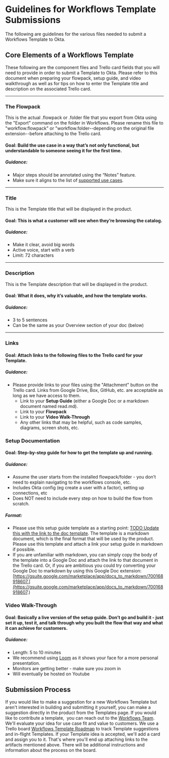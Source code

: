 # Guidelines for Workflows Template Submissions

The following are guidelines for the various files needed to submit a Workflows Template to Okta. 

## Core Elements of a Workflows Template

These following are the component files and Trello card fields that you will need to provide in order to submit a Template to Okta. Please refer to this document when preparing your flowpack, setup guide, and video walkthrough as well as for tips on how to enter the Template title and description on the associated Trello card.

---

### The Flowpack

This is the actual .flowpack or .folder file that you export from Okta using the "Export" command on the folder in Workflows. Please rename this file to "workflow.flowpack" or "workflow.folder--depending on the original file extension--before attaching to the Trello card.

#### Goal: Build the use case in a way that’s not only functional, but understandable to someone seeing it for the first time. 

##### Guidance:

*   Major steps should be annotated using the “Notes” feature.
*   Make sure it aligns to the list of [supported use cases](https://help.okta.com/en/prod/Content/Topics/Workflows/workflows-main.htm?cshid=ext-Okta-workflows).

---

### Title

This is the Template title that will be displayed in the product.

#### Goal: This is what a customer will see when they’re browsing the catalog.

##### Guidance:

*   Make it clear, avoid big words
*   Active voice, start with a verb
*   Limit: 72 characters

---

### Description

This is the Template description that will be displayed in the product.

#### Goal: What it does, why it’s valuable, and how the template works.

##### Guidance:

*   3 to 5 sentences
*   Can be the same as your Overview section of your doc (below)

---

### Links

#### Goal: Attach links to the following files to the Trello card for your Template.

##### Guidance:

*   Please provide links to your files using the "Attachment" button on the Trello card. Links from Google Drive, Box, GitHub, etc. are acceptable as long as we have access to them.
    *   Link to your **Setup Guide** (either a Google Doc or a markdown document named read.md).
    *   Link to your **Flowpack**
    *   Link to your **Video Walk-Through**
    *   Any other links that may be helpful, such as code samples, diagrams, screen shots, etc.

### Setup Documentation

#### Goal: Step-by-step guide for how to get the template up and running.

##### Guidance:

*   Assume the user starts from the installed flowpack/folder - you don’t need to explain navigating to the workflows console, etc.
*   Includes Okta config (eg create a user with a factor), setting up connections, etc
*   Does NOT need to include every step on how to build the flow from scratch.

##### Format:

*   Please use this setup guide template as a starting point: [TODO Update this with the link to the doc template](www.google.com). The template is a markdown document, which is the final format that will be used by the product. Please use this template and attach a link your setup guide in markdown if possible.
*   If you are unfamiliar with markdown, you can simply copy the body of the template into a Google Doc and attach the link to that document in the Trello card. Or, if you are ambitious you could try converting your Google Doc to markdown by using this Google Doc extension: [https://gsuite.google.com/marketplace/app/docs_to_markdown/700168918607.](https://gsuite.google.com/marketplace/app/docs_to_markdown/700168918607.)

### Video Walk-Through

#### Goal: Basically a live version of the setup guide. Don’t go and build it - just set it up, test it, and talk through why you built the flow that way and what it can achieve for customers.

##### Guidance:

*   Length: 5 to 10 minutes
*   We recommend using [Loom](www.loom.com) as it shows your face for a more personal presentation.
*   Monitors are getting better - make sure you zoom in
*   Will eventually be hosted on Youtube

## Submission Process

If you would like to make a suggestion for a new Workflows Template but aren't interested in building and submitting it yourself, you can make a suggestion directly in the product from the Templates page. If you would like to contribute a template,  you can reach out to the [Workflows Team](mailto:workflows@okta.com). We'll evaluate your idea for use case fit and value to customers. We use a Trello board [Workflows Template Roadmap](https://trello.com/b/gRp3nNHo/workflows-template-roadmap) to track Template suggestions and in-flight Templates. If your Template idea is accepted, we'll add a card and assign you to it. That's where you'll end up attaching links to the artifacts mentioned above. There will be additional instructions and information about the process on the board.
